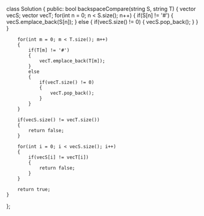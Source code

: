 class Solution {
public:
    bool backspaceCompare(string S, string T) {
        vector<char> vecS;
        vector<char> vecT;
        for(int n = 0; n < S.size(); n++)
        {
            if(S[n] != '#')
            {
                vecS.emplace_back(S[n]);
            }
            else
            {
                if(vecS.size() != 0)
                {
                    vecS.pop_back();
                }
            }
        }
        
        for(int m = 0; m < T.size(); m++)
        {
            if(T[m] != '#')
            {
                vecT.emplace_back(T[m]);
            }
            else
            {
                if(vecT.size() != 0)
                {
                    vecT.pop_back();
                }
            }
        }
        
        if(vecS.size() != vecT.size())
        {
            return false;
        }
        
        for(int i = 0; i < vecS.size(); i++)
        {
            if(vecS[i] != vecT[i])
            {
                return false;
            }
        }
        
        return true;
    }
};
